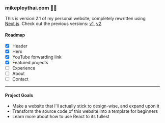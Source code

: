 ### mikeploythai.com ✌🏼
This is version 2.1 of my personal website, completely rewritten using [Next.js](https://nextjs.org).  Check out the previous versions: [v1](https://github.com/mikeploythai/mikeploythai.com-v1), [v2](https://github.com/mikeploythai/mikeploythai.com-v2).

#### Roadmap
- [x] Header
- [x] Hero
- [x] YouTube forwarding link
- [x] Featured projects
- [ ] Experience
- [ ] About
- [ ] Contact

---

#### Project Goals
- Make a website that I'll actually stick to design-wise, and expand upon it
- Transform the source code of this website into a template for beginners
- Learn more about how to use React to its fullest
